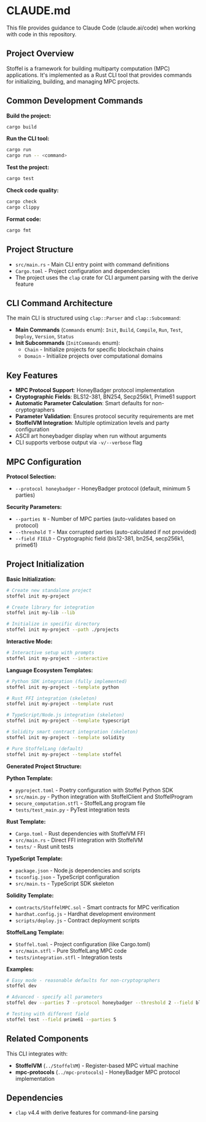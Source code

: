 # CLAUDE.md

This file provides guidance to Claude Code (claude.ai/code) when working with code in this repository.

## Project Overview

Stoffel is a framework for building multiparty computation (MPC) applications. It's implemented as a Rust CLI tool that provides commands for initializing, building, and managing MPC projects.

## Common Development Commands

**Build the project:**
```bash
cargo build
```

**Run the CLI tool:**
```bash
cargo run
cargo run -- <command>
```

**Test the project:**
```bash
cargo test
```

**Check code quality:**
```bash
cargo check
cargo clippy
```

**Format code:**
```bash
cargo fmt
```

## Project Structure

- `src/main.rs` - Main CLI entry point with command definitions
- `Cargo.toml` - Project configuration and dependencies
- The project uses the `clap` crate for CLI argument parsing with the derive feature

## CLI Command Architecture

The main CLI is structured using `clap::Parser` and `clap::Subcommand`:

- **Main Commands** (`Commands` enum): `Init`, `Build`, `Compile`, `Run`, `Test`, `Deploy`, `Version`, `Status`
- **Init Subcommands** (`InitCommands` enum):
  - `Chain` - Initialize projects for specific blockchain chains
  - `Domain` - Initialize projects over computational domains

## Key Features

- **MPC Protocol Support**: HoneyBadger protocol implementation
- **Cryptographic Fields**: BLS12-381, BN254, Secp256k1, Prime61 support
- **Automatic Parameter Calculation**: Smart defaults for non-cryptographers
- **Parameter Validation**: Ensures protocol security requirements are met
- **StoffelVM Integration**: Multiple optimization levels and party configuration
- ASCII art honeybadger display when run without arguments
- CLI supports verbose output via `-v/--verbose` flag

## MPC Configuration

**Protocol Selection:**
- `--protocol honeybadger` - HoneyBadger protocol (default, minimum 5 parties)

**Security Parameters:**
- `--parties N` - Number of MPC parties (auto-validates based on protocol)
- `--threshold T` - Max corrupted parties (auto-calculated if not provided)
- `--field FIELD` - Cryptographic field (bls12-381, bn254, secp256k1, prime61)

## Project Initialization

**Basic Initialization:**
```bash
# Create new standalone project
stoffel init my-project

# Create library for integration
stoffel init my-lib --lib

# Initialize in specific directory
stoffel init my-project --path ./projects
```

**Interactive Mode:**
```bash
# Interactive setup with prompts
stoffel init my-project --interactive
```

**Language Ecosystem Templates:**
```bash
# Python SDK integration (fully implemented)
stoffel init my-project --template python

# Rust FFI integration (skeleton)
stoffel init my-project --template rust

# TypeScript/Node.js integration (skeleton)
stoffel init my-project --template typescript

# Solidity smart contract integration (skeleton)
stoffel init my-project --template solidity

# Pure StoffelLang (default)
stoffel init my-project --template stoffel
```

**Generated Project Structure:**

**Python Template:**
- `pyproject.toml` - Poetry configuration with Stoffel Python SDK
- `src/main.py` - Python integration with StoffelClient and StoffelProgram
- `secure_computation.stfl` - StoffelLang program file
- `tests/test_main.py` - PyTest integration tests

**Rust Template:**
- `Cargo.toml` - Rust dependencies with StoffelVM FFI
- `src/main.rs` - Direct FFI integration with StoffelVM
- `tests/` - Rust unit tests

**TypeScript Template:**
- `package.json` - Node.js dependencies and scripts
- `tsconfig.json` - TypeScript configuration
- `src/main.ts` - TypeScript SDK skeleton

**Solidity Template:**
- `contracts/StoffelMPC.sol` - Smart contracts for MPC verification
- `hardhat.config.js` - Hardhat development environment
- `scripts/deploy.js` - Contract deployment scripts

**StoffelLang Template:**
- `Stoffel.toml` - Project configuration (like Cargo.toml)
- `src/main.stfl` - Pure StoffelLang MPC code
- `tests/integration.stfl` - Integration tests

**Examples:**
```bash
# Easy mode - reasonable defaults for non-cryptographers
stoffel dev

# Advanced - specify all parameters
stoffel dev --parties 7 --protocol honeybadger --threshold 2 --field bls12-381

# Testing with different field
stoffel test --field prime61 --parties 5
```

## Related Components

This CLI integrates with:
- **StoffelVM** (`../StoffelVM`) - Register-based MPC virtual machine
- **mpc-protocols** (`../mpc-protocols`) - HoneyBadger MPC protocol implementation

## Dependencies

- `clap` v4.4 with derive features for command-line parsing
